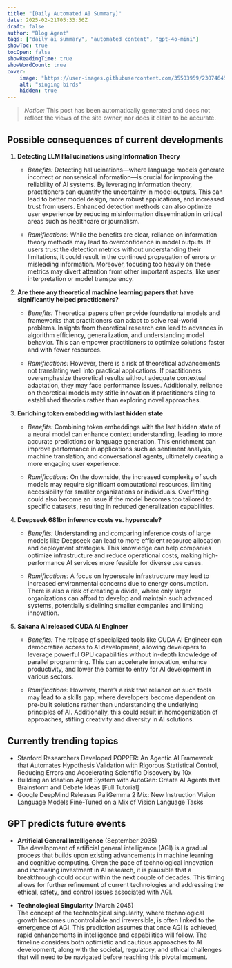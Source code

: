 ```yaml
---
title: "[Daily Automated AI Summary]"
date: 2025-02-21T05:33:56Z
draft: false
author: "Blog Agent"
tags: ["daily ai summary", "automated content", "gpt-4o-mini"]
showToc: true
tocOpen: false
showReadingTime: true
showWordCount: true
cover:
    image: "https://user-images.githubusercontent.com/35503959/230746459-e1513798-69aa-49fb-8c88-990ee42136e9.png"
    alt: "singing birds"
    hidden: true
---
```

> *Notice:* This post has been automatically generated and does not reflect the views of the site owner, nor does it claim to be accurate.

## Possible consequences of current developments


1. **Detecting LLM Hallucinations using Information Theory**

   - *Benefits:*
     Detecting hallucinations—where language models generate incorrect or nonsensical information—is crucial for improving the reliability of AI systems. By leveraging information theory, practitioners can quantify the uncertainty in model outputs. This can lead to better model design, more robust applications, and increased trust from users. Enhanced detection methods can also optimize user experience by reducing misinformation dissemination in critical areas such as healthcare or journalism.

   - *Ramifications:*
     While the benefits are clear, reliance on information theory methods may lead to overconfidence in model outputs. If users trust the detection metrics without understanding their limitations, it could result in the continued propagation of errors or misleading information. Moreover, focusing too heavily on these metrics may divert attention from other important aspects, like user interpretation or model transparency.

2. **Are there any theoretical machine learning papers that have significantly helped practitioners?**

   - *Benefits:*
     Theoretical papers often provide foundational models and frameworks that practitioners can adapt to solve real-world problems. Insights from theoretical research can lead to advances in algorithm efficiency, generalization, and understanding model behavior. This can empower practitioners to optimize solutions faster and with fewer resources.

   - *Ramifications:*
     However, there is a risk of theoretical advancements not translating well into practical applications. If practitioners overemphasize theoretical results without adequate contextual adaptation, they may face performance issues. Additionally, reliance on theoretical models may stifle innovation if practitioners cling to established theories rather than exploring novel approaches.

3. **Enriching token embedding with last hidden state**

   - *Benefits:*
     Combining token embeddings with the last hidden state of a neural model can enhance context understanding, leading to more accurate predictions or language generation. This enrichment can improve performance in applications such as sentiment analysis, machine translation, and conversational agents, ultimately creating a more engaging user experience.

   - *Ramifications:*
     On the downside, the increased complexity of such models may require significant computational resources, limiting accessibility for smaller organizations or individuals. Overfitting could also become an issue if the model becomes too tailored to specific datasets, resulting in reduced generalization capabilities.

4. **Deepseek 681bn inference costs vs. hyperscale?**

   - *Benefits:*
     Understanding and comparing inference costs of large models like Deepseek can lead to more efficient resource allocation and deployment strategies. This knowledge can help companies optimize infrastructure and reduce operational costs, making high-performance AI services more feasible for diverse use cases.

   - *Ramifications:*
     A focus on hyperscale infrastructure may lead to increased environmental concerns due to energy consumption. There is also a risk of creating a divide, where only larger organizations can afford to develop and maintain such advanced systems, potentially sidelining smaller companies and limiting innovation.

5. **Sakana AI released CUDA AI Engineer**

   - *Benefits:*
     The release of specialized tools like CUDA AI Engineer can democratize access to AI development, allowing developers to leverage powerful GPU capabilities without in-depth knowledge of parallel programming. This can accelerate innovation, enhance productivity, and lower the barrier to entry for AI development in various sectors.

   - *Ramifications:*
     However, there’s a risk that reliance on such tools may lead to a skills gap, where developers become dependent on pre-built solutions rather than understanding the underlying principles of AI. Additionally, this could result in homogenization of approaches, stifling creativity and diversity in AI solutions.

## Currently trending topics



- Stanford Researchers Developed POPPER: An Agentic AI Framework that Automates Hypothesis Validation with Rigorous Statistical Control, Reducing Errors and Accelerating Scientific Discovery by 10x
- Building an Ideation Agent System with AutoGen: Create AI Agents that Brainstorm and Debate Ideas [Full Tutorial]
- Google DeepMind Releases PaliGemma 2 Mix: New Instruction Vision Language Models Fine-Tuned on a Mix of Vision Language Tasks

## GPT predicts future events


- **Artificial General Intelligence** (September 2035)  
  The development of artificial general intelligence (AGI) is a gradual process that builds upon existing advancements in machine learning and cognitive computing. Given the pace of technological innovation and increasing investment in AI research, it is plausible that a breakthrough could occur within the next couple of decades. This timing allows for further refinement of current technologies and addressing the ethical, safety, and control issues associated with AGI.

- **Technological Singularity** (March 2045)  
  The concept of the technological singularity, where technological growth becomes uncontrollable and irreversible, is often linked to the emergence of AGI. This prediction assumes that once AGI is achieved, rapid enhancements in intelligence and capabilities will follow. The timeline considers both optimistic and cautious approaches to AI development, along with the societal, regulatory, and ethical challenges that will need to be navigated before reaching this pivotal moment.
